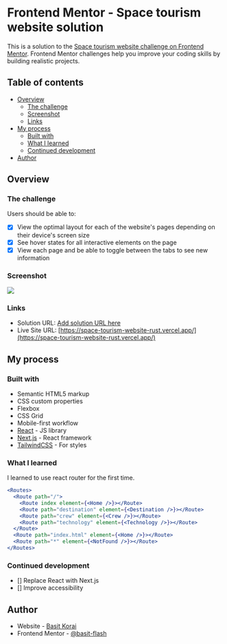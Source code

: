 # Frontend Mentor - Space tourism website solution

This is a solution to the [Space tourism website challenge on Frontend Mentor](https://www.frontendmentor.io/challenges/space-tourism-multipage-website-gRWj1URZ3). Frontend Mentor challenges help you improve your coding skills by building realistic projects.

## Table of contents

- [Overview](#overview)
  - [The challenge](#the-challenge)
  - [Screenshot](#screenshot)
  - [Links](#links)
- [My process](#my-process)
  - [Built with](#built-with)
  - [What I learned](#what-i-learned)
  - [Continued development](#continued-development)
- [Author](#author)

## Overview

### The challenge

Users should be able to:

- [x] View the optimal layout for each of the website's pages depending on their device's screen size
- [x] See hover states for all interactive elements on the page
- [x] View each page and be able to toggle between the tabs to see new information

### Screenshot

![](./screenshot.jpg)

### Links

- Solution URL: [Add solution URL here](https://your-solution-url.com)
- Live Site URL: [https://space-tourism-website-rust.vercel.app/](https://space-tourism-website-rust.vercel.app/)

## My process

### Built with

- Semantic HTML5 markup
- CSS custom properties
- Flexbox
- CSS Grid
- Mobile-first workflow
- [React](https://reactjs.org/) - JS library
- [Next.js](https://nextjs.org/) - React framework
- [TailwindCSS](https://tailwindcss.com) - For styles

### What I learned

I learned to use react router for the first time.

```jsx
<Routes>
  <Route path="/">
    <Route index element={<Home />}></Route>
    <Route path="destination" element={<Destination />}></Route>
    <Route path="crew" element={<Crew />}></Route>
    <Route path="technology" element={<Technology />}></Route>
  </Route>
  <Route path="index.html" element={<Home />}></Route>
  <Route path="*" element={<NotFound />}></Route>
</Routes>
```

### Continued development

- [] Replace React with Next.js
- [] Improve accessibility

<!-- ### Useful resources -->

## Author

- Website - [Basit Korai](https://basitkorai.vercel.app)
- Frontend Mentor - [@basit-flash](https://www.frontendmentor.io/profile/basit-flash)
